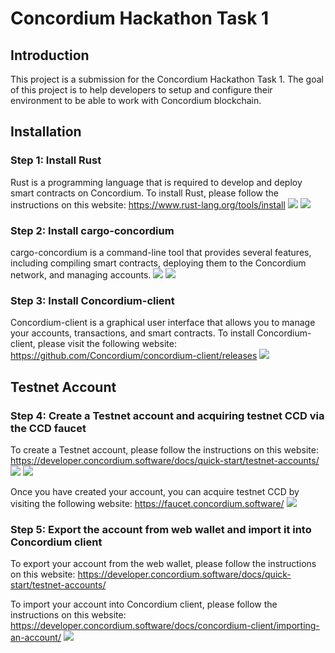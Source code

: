 # Concordium Hackathon Task 1
## Introduction
This project is a submission for the Concordium Hackathon Task 1. The goal of this project is to help developers to setup and configure their environment to be able to work with Concordium blockchain.
## Installation
### Step 1: Install Rust
Rust is a programming language that is required to develop and deploy smart contracts on Concordium. To install Rust, please follow the instructions on this website: https://www.rust-lang.org/tools/install
![](step1.1.png)
![](step1.2.png)

### Step 2: Install cargo-concordium
cargo-concordium is a command-line tool that provides several features, including compiling smart contracts, deploying them to the Concordium network, and managing accounts. 
![](step2.1.png)
![](step2.2.png)

### Step 3: Install Concordium-client
Concordium-client is a graphical user interface that allows you to manage your accounts, transactions, and smart contracts. To install Concordium-client, please visit the following website: https://github.com/Concordium/concordium-client/releases
![](step3.png)

## Testnet Account
### Step 4: Create a Testnet account and acquiring testnet CCD via the CCD faucet
To create a Testnet account, please follow the instructions on this website: https://developer.concordium.software/docs/quick-start/testnet-accounts/
![](step4.png)
![](step4.1.png)

Once you have created your account, you can acquire testnet CCD by visiting the following website: https://faucet.concordium.software/
![](step4.2.png)

### Step 5: Export the account from web wallet and import it into Concordium client
To export your account from the web wallet, please follow the instructions on this website: https://developer.concordium.software/docs/quick-start/testnet-accounts/

To import your account into Concordium client, please follow the instructions on this website: https://developer.concordium.software/docs/concordium-client/importing-an-account/
![](step5.png)
